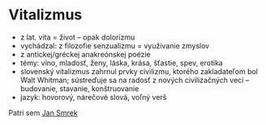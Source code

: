 # Vitalizmus
- z lat. vita = život – opak dolorizmu
- vychádzal: z filozofie senzualizmu = využívanie zmyslov
- z antickej/gréckej anakreónskej poézie
- témy: víno, mladosť, ženy, láska, krása, šťastie, spev, erotika
- slovenský vitalizmus zahrnul prvky civilizmu, ktorého zakladateľom bol Walt Whitman; sústreďuje sa na radosť z nových civilizačných vecí – budovanie, stavanie, konštruovanie
- jazyk: hovorový, nárečové slová, voľný verš  

Patri sem [Jan Smrek](SJL/Jan%20Smrek.md)